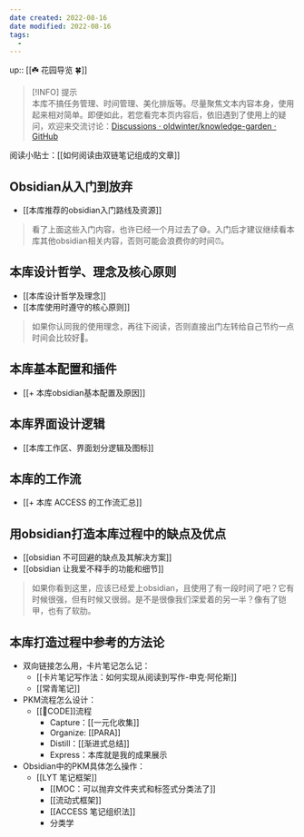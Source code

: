 ```yaml
---
date created: 2022-08-16
date modified: 2022-08-16
tags:
  - 
---
```


up:: [[☘️ 花园导览 🍀]]  

> [!INFO] 提示  
> 本库不搞任务管理、时间管理、美化排版等。尽量聚焦文本内容本身，使用起来相对简单。即便如此，若您看完本页内容后，依旧遇到了使用上的疑问，欢迎来交流讨论：[Discussions · oldwinter/knowledge-garden · GitHub](https://github.com/oldwinter/knowledge-garden/discussions)

阅读小贴士：[[如何阅读由双链笔记组成的文章]]

## Obsidian从入门到放弃

- [[本库推荐的obsidian入门路线及资源]]

>看了上面这些入门内容，也许已经一个月过去了😅。入门后才建议继续看本库其他obsidian相关内容，否则可能会浪费你的时间⏰。

## 本库设计哲学、理念及核心原则

- [[本库设计哲学及理念]]
- [[本库使用时遵守的核心原则]]

>如果你认同我的使用理念，再往下阅读，否则直接出门左转给自己节约一点时间会比较好🤣。

## 本库基本配置和插件

- [[+ 本库obsidian基本配置及原因]]

## 本库界面设计逻辑

- [[本库工作区、界面划分逻辑及图标]]

## 本库的工作流

- [[+ 本库 ACCESS 的工作流汇总]]

## 用obsidian打造本库过程中的缺点及优点

- [[obsidian 不可回避的缺点及其解决方案]]
- [[obsidian 让我爱不释手的功能和细节]]

>如果你看到这里，应该已经爱上obsidian，且使用了有一段时间了吧？它有时候很强，但有时候又很弱。是不是很像我们深爱着的另一半？像有了铠甲，也有了软肋。

## 本库打造过程中参考的方法论

 - 双向链接怎么用，卡片笔记怎么记：
	- [[卡片笔记写作法：如何实现从阅读到写作-申克·阿伦斯]]
	- [[常青笔记]]
 - PKM流程怎么设计：
	- [[🔡CODE]]流程
		- Capture：[[一元化收集]]
		- Organize: [[PARA]]
		- Distill：[[渐进式总结]]
		- Express：本库就是我的成果展示
- Obsidian中的PKM具体怎么操作：
	- [[LYT 笔记框架]]
		- [[MOC：可以抛弃文件夹式和标签式分类法了]]
		- [[流动式框架]]
		- [[ACCESS 笔记组织法]]
		- 分类学
